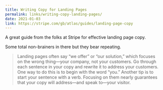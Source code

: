 ```yaml
---
title: Writing Copy for Landing Pages
permalink: links/writing-copy-landing-pages/
date: 2021-01-03
link: https://stripe.com/gb/atlas/guides/landing-page-copy
---
```


A great guide from the folks at Stripe for effective landing page copy.

Some total non-brainers in there but they bear repeating.

> Landing pages often say “we offer” or “our solution,” which focuses on the wrong thing—your company, not your customers. Go through each sentence in your copy and rewrite it to address your customers. One way to do this is to begin with the word “you.” Another tip is to start your sentence with a verb. Focusing on them nearly guarantees that your copy will address—and speak to—your visitor.